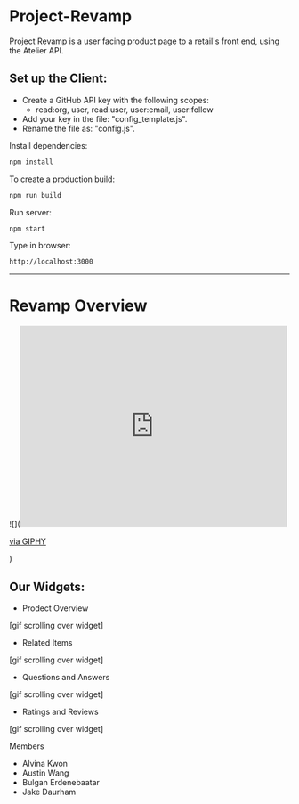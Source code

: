 # Project-Revamp
Project Revamp is a user facing product page to a retail's front end, using the Atelier API.

## Set up the Client:

- Create a GitHub API key with the following scopes:
  - read:org, user, read:user, user:email, user:follow
- Add your key in the file: "config_template.js".
- Rename the file as: "config.js".

Install dependencies:
```sh
npm install
```

To create a production build:
```sh
npm run build
```

Run server:
```sh
npm start
```

Type in browser:
```sh
http://localhost:3000
```
---
# Revamp Overview
![](<iframe src="https://giphy.com/embed/9X0UXKVyT2urewwiku" width="480" height="362" frameBorder="0" class="giphy-embed" allowFullScreen></iframe><p><a href="https://giphy.com/gifs/fec-rouges-project-revamp-9X0UXKVyT2urewwiku">via GIPHY</a></p>)

## Our Widgets:
- Prodect Overview

[gif scrolling over widget]

- Related Items

[gif scrolling over widget]

- Questions and Answers

[gif scrolling over widget]

- Ratings and Reviews

[gif scrolling over widget]

Members
- Alvina Kwon
- Austin Wang
- Bulgan Erdenebaatar
- Jake Daurham

